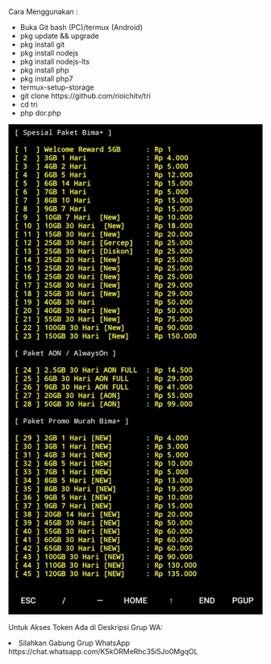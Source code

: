 <p dir="auto">Cara Menggunakan :</p>
<ul dir="auto">
<li>Buka Git bash (PC)/termux (Android)</li>
<li>pkg update && upgrade</li>
<li>pkg install git</li>
<li>pkg install nodejs</li>
<li>pkg install nodejs-lts</li>
<li>pkg install php</Li>
<li>pkg install php7</Li>
<li>termux-setup-storage</li>
<li>git clone https://github.com/rioichitv/tri</li>
<li>cd tri</li>
<li>php dor.php</li>
</ul>
</article>
          </div>
      </div
</div
</div>
</div>
</div>


<p dir="auto"><a target="_blank" rel="noopener noreferrer" href="/rioichitv/tri/blob/main/image.png"><img src="https://raw.githubusercontent.com/rioichitv/tri/main/image.png" alt="three" style="max-width: 100%;"></a></p>
<p dir="auto">Untuk Akses Token Ada di Deskripsi Grup WA:</p>
<li>Silahkan Gabung Grup WhatsApp https://chat.whatsapp.com/K5kORMeRhc35i5Jo0MgqOL</li>
